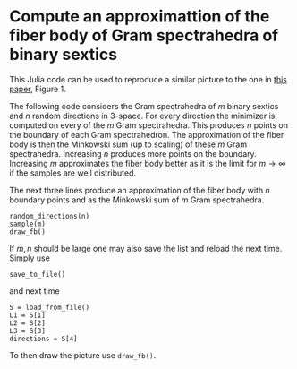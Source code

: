 # Compute an approximattion of the fiber body of Gram spectrahedra of binary sextics
This Julia code can be used to reproduce a similar picture to the one in [this paper](https://arxiv.org/abs/2303.05815), Figure 1.

The following code considers the Gram spectrahedra of $m$ binary sextics and $n$ random directions in 3-space. For every direction the minimizer is computed on every of the $m$ Gram spectrahedra.
This produces $n$ points on the boundary of each Gram spectrahedron. The approximation of the fiber body is then the Minkowski sum (up to scaling) of these $m$ Gram spectrahedra.
Increasing $n$ produces more points on the boundary. Increasing $m$ approximates the fiber body better as it is the limit for $m\to\infty$ if the samples are well distributed.

The next three lines produce an approximation of the fiber body with $n$ boundary points and as the Minkowski sum of $m$ Gram spectrahedra.
```
random_directions(n)
sample(m)
draw_fb()
```

If $m,n$ should be large one may also save the list and reload the next time. Simply use

```save_to_file()```

and next time

```
S = load_from_file()
L1 = S[1]
L2 = S[2]
L3 = S[3]
directions = S[4]
```

To then draw the picture use
```draw_fb()```.
